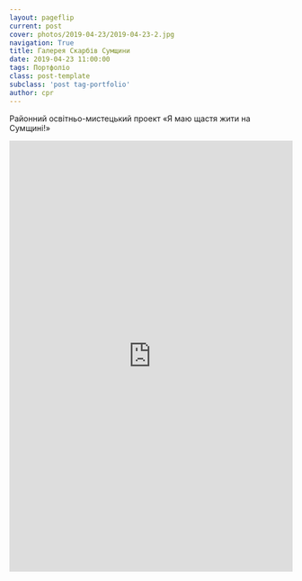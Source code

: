 ```yaml
---
layout: pageflip
current: post
cover: photos/2019-04-23/2019-04-23-2.jpg
navigation: True
title: Галерея Скарбів Сумщини
date: 2019-04-23 11:00:00
tags: Портфоліо
class: post-template
subclass: 'post tag-portfolio'
author: cpr
---
```


Районний освітньо-мистецький проект «Я маю щастя жити на Сумщині!»

<iframe src="https://cdn.flipsnack.com/widget/v2/widget.html?hash=fhkiykcdq" width="100%" height="768" seamless="seamless" scrolling="no" frameBorder="0" allowFullScreen></iframe>
